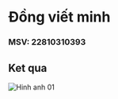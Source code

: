 # Đồng viết minh
### MSV: 22810310393
## Ket qua

![Hinh anh 01](https://scontent.xx.fbcdn.net/v/t1.15752-9/470058489_8772497399546353_4660512752470252031_n.jpg?stp=dst-jpg_p480x480_tt6&_nc_cat=106&ccb=1-7&_nc_sid=0024fc&_nc_eui2=AeF4WQJKnq6CEdWmU_UBE5IkzDY5hMwnPVHMNjmEzCc9UQN_iiO_KQGwfwMbV6Sw3bk8MsXzPs0SWhfGVzS4HQwC&_nc_ohc=lVYipYWDuzwQ7kNvgG9jswl&_nc_ad=z-m&_nc_cid=0&_nc_zt=23&_nc_ht=scontent.xx&oh=03_Q7cD1gE0l1VUjs7ZOzTyZ4MhOlQWlYbB-SOHKZYw4bthiPTxaQ&oe=67A40DCD)
